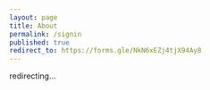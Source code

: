 ```yaml
---
layout: page
title: About
permalink: /signin
published: true
redirect_to: https://forms.gle/NkN6xEZj4tjX94Ay8
---
```


redirecting...
